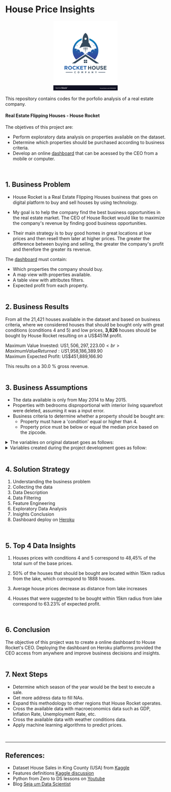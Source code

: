 # House Price Insights

 <p align="center"><img width="40%" alt="drawing" src="/house_rocket/house-rocket-logo.jpg"></p>

This repository contains codes for the porfolio analysis of a real estate company. <br>

#### Real Estate Flipping Houses - House Rocket
The objetives of this project are:
* Perform exploratory data analysis on properties available on the dataset.
* Determine which properties should be purchased according to business criteria.
* Develop an online [dashboard](https://kc-house-dashboard.herokuapp.com/) that can be acessed by the CEO from a mobile or computer.
<br>

## 1. Business Problem
* House Rocket is a Real Estate Flipping Houses business that goes on digital platform to buy and sell houses by using technology.
    
 * My goal is to help the company find the best business opportunities in the real estate market. The CEO of House Rocket would like to maximize the company's revenue by finding good business opportunities.
    
 * Their main strategy is to buy good homes in great locations at low prices and then resell them later at higher prices. The greater the difference between buying and selling, the greater the company's profit and therefore the greater its revenue.<br>

The [dashboard](https://kc-house-dashboard.herokuapp.com/) must contain:

   * Which properties the company should buy.
   * A map view with properties available.
   * A table view with attributes filters.
   * Expected profit from each property.<br><br>


<!--<img src="https://user-images.githubusercontent.com/77681284/152690550-fc5b1c2e-6cf6-4bb5-ae7d-0b19b936ac0d.png"/>-->


<!-- <img src="https://user-images.githubusercontent.com/77681284/117519523-439a7900-af7a-11eb-8cf0-4900c78737e4.png" alt="image" width="200" align="right"/>
<img src="https://user-images.githubusercontent.com/77681284/152690450-089c6833-edbe-4eb2-bfa6-261973611e3a.png" alt="dashboard screenshot" width="300"  align="right"/> -->

## 2. Business Results

From all the 21,421 houses available in the dataset and based on business criteria, where we considered houses that should be bought only with great conditions (conditions 4 and 5) and low prices, **3,826** houses should be bought by House Rocket resulting on a US$451M profit.<br>

Maximum Value Invested: US$1,506,297,223.00<br>
Maximum Value Returned: US$1,958,186,389.90<br>
Maximum Expected Profit: US$451,889,166.90<br>

This results on a 30.0 % gross revenue.
<br><br>

## 3. Business Assumptions
* The data available is only from May 2014 to May 2015.
* Properties with bedrooms disproportional with interior living squarefoot were deleted, assuming it was a input error.
* Business criteria to determine whether a property should be bought are:
   * Property must have a 'condition' equal or higher than 4.
   * Property price must be below or equal the median price based on the zipcode.

<details><summary>The variables on original dataset goes as follows:</summary><br>

Features | Definition
------------ | -------------
|id | Unique ID for each property available|
|date | Date that the property was available|
|price | Sale price of each property |
|bedrooms | Number of bedrooms|
|bathrooms | Number of bathrooms, where .5 accounts for a room with a toilet but no shower, and .75 or ¾ bath is a bathroom that contains one sink, one toilet and either a shower or a bath.|
|sqft_living | Square footage of the apartments interior living space|
|sqft_lot | Square footage of the land space|
|floors | Number of floors|
|waterfront | A dummy variable for whether the apartment was overlooking the waterfront or not|
|view | An index from 0 to 4 of how good the view of the property was|
|condition | An index from 1 to 5 on the condition of the apartment|
|grade | An index from 1 to 13, where 1-3 falls short of building construction and design, 7 has an average level of construction and design, and 11-13 have a high quality level of construction and design.|
|sqft_above | The square footage of the interior housing space that is above ground level|
|sqft_basement | The square footage of the interior housing space that is below ground level|
|yr_built | The year the property was initially built|
|yr_renovated | The year of the property’s last renovation|
|zipcode | What zipcode area the property is in|
|lat | Lattitude|
|long | Longitude|
|sqft_living15 | The square footage of interior housing living space for the nearest 15 neighbors|
|sqft_lot15 | The square footage of the land lots of the nearest 15 neighbors|
</details>

<details><summary> Variables created during the project development goes as follow:</summary><br>

Variable | Definition
------------ | -------------
| decision | whether a property should be bought |
| median_price_zipcode | median price of zipcode region |
| sale_price | 30% more on buying price, if property should be bought |
| profit | difference between buying price and selling price suggestion  |
| dist_fromlake | distance from the center of Evergreen Point Floating Bridge |

</details>
<br>

## 4. Solution Strategy
1. Understanding the business problem
2. Collecting the data
3. Data Description
4. Data Filtering
5. Feature Engineering
6. Exploratory Data Analysis
7. Insights Conclusion
8. Dashboard deploy on [Heroku](https://kc-house-dashboard.herokuapp.com/) 
<br>

## 5. Top 4 Data Insights

1. Houses prices with conditions 4 and 5 correspond to 48,45% of the total sum of the base prices.

2. 50% of the houses that should be bought are located within 15km radius from the lake, which correspond to 1888 houses.

3. Average house prices decrease as distance from lake increases 

4. Houses that were suggested to be bought within 15km radius from lake correspond to  63.23% of expected profit.
<br>

## 6. Conclusion
The objective of this project was to create a online dashboard to House Rocket's CEO. Deploying the dashboard on Heroku platforms provided the CEO access from anywhere and improve business decisions and insights.
<br><br>

## 7. Next Steps
* Determine which season of the year would be the best to execute a sale.
* Get more address data to fill NAs.
* Expand this methodology to other regions that House Rocket operates.
* Cross the available data with macroeconomics data such as GDP, Inflation Rate, Unemployment Rate, etc.
* Cross the available data with weather conditions data.
* Apply machine learning algorithms to predict prices.
<br>

---
## References:
* Dataset House Sales in King County (USA) from [Kaggle](https://www.kaggle.com/harlfoxem/housesalesprediction)
* Features definitions [Kaggle discussion](https://www.kaggle.com/harlfoxem/housesalesprediction/discussion/207885)
* Python from Zero to DS lessons on [Youtube](https://www.youtube.com/watch?v=1xXK_z9M6yk&list=PLZlkyCIi8bMprZgBsFopRQMG_Kj1IA1WG&ab_channel=SejaUmDataScientist)
* Blog [Seja um Data Scientist](https://sejaumdatascientist.com/os-5-projetos-de-data-science-que-fara-o-recrutador-olhar-para-voce/)

